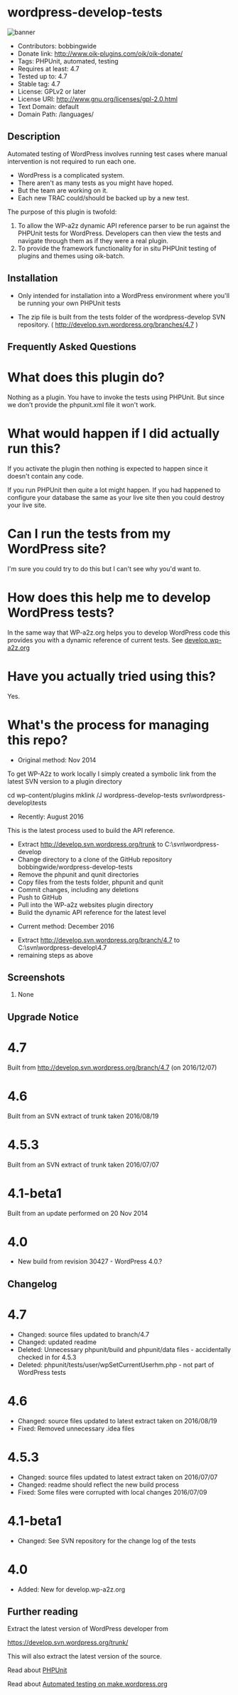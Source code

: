 # wordpress-develop-tests 
![banner](https://raw.githubusercontent.com/bobbingwide/wordpress-develop-tests/master/assets/wordpress-develop-tests-banner-772x250.jpg)
* Contributors: bobbingwide
* Donate link: http://www.oik-plugins.com/oik/oik-donate/
* Tags: PHPUnit, automated, testing
* Requires at least: 4.7
* Tested up to: 4.7
* Stable tag: 4.7
* License: GPLv2 or later
* License URI: http://www.gnu.org/licenses/gpl-2.0.html
* Text Domain: default
* Domain Path: /languages/

## Description 
Automated testing of WordPress involves running test cases where manual intervention is not required to run each one.

* WordPress is a complicated system.
* There aren't as many tests as you might have hoped.
* But the team are working on it.
* Each new TRAC could/should be backed up by a new test.

The purpose of this plugin is twofold:

1. To allow the WP-a2z dynamic API reference parser to be run against the PHPUnit tests for WordPress. Developers can then view the tests and navigate through them as if they were a real plugin.
2. To provide the framework functionality for in situ PHPUnit testing of plugins and themes using oik-batch.



## Installation 

* Only intended for installation into a WordPress environment where you'll be running your own PHPUnit tests

* The zip file is built from the tests folder of the wordpress-develop SVN repository.
(  http://develop.svn.wordpress.org/branches/4.7 )



## Frequently Asked Questions 
# What does this plugin do? 
Nothing as a plugin. You have to invoke the tests using PHPUnit.
But since we don't provide the phpunit.xml file it won't work.


# What would happen if I did actually run this? 
If you activate the plugin then nothing is expected to happen since it doesn't contain any code.


If you run PHPUnit then quite a lot might happen.
If you had happened to configure your database the same as your live site then you could destroy your live site.


# Can I run the tests from my WordPress site? 
I'm sure you could try to do this but I can't see why you'd want to.


# How does this help me to develop WordPress tests? 

In the same way that WP-a2z.org helps you to develop WordPress code
this provides you with a dynamic reference of current tests.
See [develop.wp-a2z.org](http://develop.wp-a2z.org)

# Have you actually tried using this? 

Yes.


# What's the process for managing this repo? 

* Original method: Nov 2014

To get WP-A2z to work locally I simply created a symbolic link
from the latest SVN version to a plugin directory

cd wp-content/plugins
mklink /J wordpress-develop-tests svn\wordpress-develop\tests

* Recently: August 2016

This is the latest process used to build the API reference.

- Extract http://develop.svn.wordpress.org/trunk to C:\svn\wordpress-develop
- Change directory to a clone of the GitHub repository bobbingwide/wordpress-develop-tests
- Remove the phpunit and qunit directories
- Copy files from the tests folder, phpunit and qunit
- Commit changes, including any deletions
- Push to GitHub
- Pull into the WP-a2z websites plugin directory
- Build the dynamic API reference for the latest level

* Current method: December 2016

- Extract http://develop.svn.wordpress.org/branch/4.7 to C:\svn\wordpress-develop\4.7
- remaining steps as above



## Screenshots 
1. None

## Upgrade Notice 
# 4.7 
Built from http://develop.svn.wordpress.org/branch/4.7 (on 2016/12/07)

# 4.6  
Built from an SVN extract of trunk taken 2016/08/19

# 4.5.3 
Built from an SVN extract of trunk taken 2016/07/07

# 4.1-beta1 
Built from an update performed on 20 Nov 2014

# 4.0 
* New build from revision 30427 - WordPress 4.0.?

## Changelog 
# 4.7 
* Changed: source files updated to branch/4.7
* Changed: updated readme
* Deleted: Unnecessary phpunit/build and phpunit/data files - accidentally checked in for 4.5.3
* Deleted: phpunit/tests/user/wpSetCurrentUserhm.php - not part of WordPress tests

# 4.6 
* Changed: source files updated to latest extract taken on 2016/08/19
* Fixed: Removed unnecessary .idea files

# 4.5.3 
* Changed: source files updated to latest extract taken on 2016/07/07
* Changed: readme should reflect the new build process
* Fixed: Some files were corrupted with local changes 2016/07/09

# 4.1-beta1 
* Changed: See SVN repository for the change log of the tests

# 4.0 
* Added: New for develop.wp-a2z.org

## Further reading 

Extract the latest version of WordPress developer from

https://develop.svn.wordpress.org/trunk/

This will also extract the latest version of the source.


Read about [PHPUnit](https://phpunit.de/manual/5.7/en/index.html)

Read about [Automated testing on make.wordpress.org](https://make.wordpress.org/core/handbook/automated-testing)

